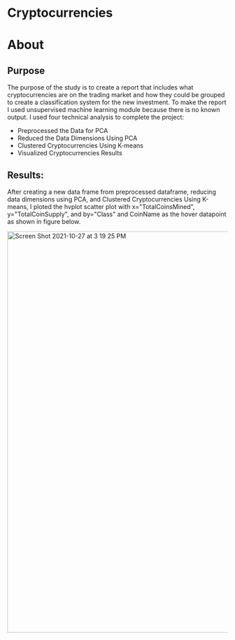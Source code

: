 # Cryptocurrencies
# About
## Purpose
The purpose of the study is to create a report that includes what cryptocurrencies are on the trading market and how they could be grouped to create a 
classification system for the new investment. To make the report I used unsupervised machine learning module because there is no known output.
I used four technical analysis to complete the project:
- Preprocessed the Data for PCA
- Reduced the Data Dimensions Using PCA
- Clustered Cryptocurrencies Using K-means
- Visualized Cryptocurrencies Results

## Results:
After creating a new data frame from preprocessed dataframe, reducing data dimensions using PCA, and Clustered Cryptocurrencies Using K-means, I ploted the hvplot scatter plot with x="TotalCoinsMined", y="TotalCoinSupply", and by="Class" and CoinName as the hover datapoint as shown in figure below.

<img width="918" alt="Screen Shot 2021-10-27 at 3 19 25 PM" src="https://user-images.githubusercontent.com/85364095/139155538-42b2e6d0-b7b2-4c99-84be-84b26cf763a4.png">

